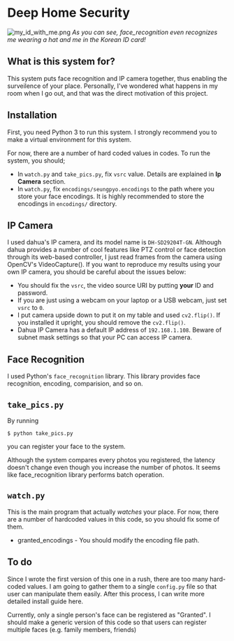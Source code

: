 # Deep Home Security

![my_id_with_me.png](https://user-images.githubusercontent.com/7239579/59995464-2912cb80-9692-11e9-98cf-127f936a259a.png)
*As you can see, face_recognition even recognizes me wearing a hat and me in the Korean ID card!*

## What is this system for?
This system puts face recognition and IP camera together, thus enabling the surveilence of your place.
Personally, I've wondered what happens in my room when I go out, and that was the direct motivation of this project.

## Installation
First, you need Python 3 to run this system. I strongly recommend you to make a virtual environment for this system.


For now, there are a number of hard coded values in codes. To run the system, you should;
* In `watch.py` and `take_pics.py`, fix `vsrc` value. Details are explained in **Ip Camera** section.
* In `watch.py`, fix `encodings/seungpyo.encodings` to the path where you store your face encodings. It is highly recommended to store the encodings in  `encodings/` directory.

## IP Camera
I used dahua's IP camera, and its model name is `DH-SD29204T-GN`.
Although dahua provides a number of cool features like PTZ control or face detection through its web-based controller, 
I just read frames from the camera using OpenCV's VideoCapture().
If you want to reproduce my results using your own IP camera, you should be careful about the issues below:
* You should fix the `vsrc`, the video source URI by putting **your** ID and password.
* If you are just using a webcam on your laptop or a USB webcam, just set `vsrc` to `0`. 
* I put camera upside down to put it on my table and used `cv2.flip()`. If you installed it upright, you should remove the `cv2.flip()`.
* Dahua IP Camera has a default IP address of `192.168.1.108`. Beware of subnet mask settings so that your PC can access IP camera.


## Face Recognition
I used Python's `face_recognition` library. 
This library provides face recognition, encoding, comparision, and so on.

## `take_pics.py`
By running 

`$ python take_pics.py`

you can register your face to the system.

Although the system compares every photos you registered, the latency doesn't change even though you increase the number of photos.
It seems like face_recognition library performs batch operation.

## `watch.py`

This is the main program that actually *watches* your place. For now, there are a number of hardcoded values in this code, so you should fix some of them.
* granted_encodings - You should modify the encoding file path.

## To do
Since I wrote the first version of this one in a rush, there are too many hard-coded values. I am going to gather them to a single `config.py` file so that user can manipulate them easily.
After this process, I can write more detailed install guide here.

Currently, only a single person's face can be registered as "Granted". I should make a generic version of this code so that users can register multiple faces (e.g. family members, friends)
